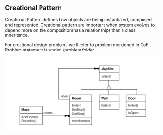 ## Creational Pattern

Creational Pattern defines how objects are being instantiated, composed and represented. Creational pattern are important when system evolves to depend more on the composition(has a relationship) than a class inheritance.


For creational design problem , we ll refer to problem mentioned in GoF . Problem statement is under ./problem folder

![](https://github.com/VivekanandanS/design-pattern/blob/master/resources/images/maze-problem.png)
